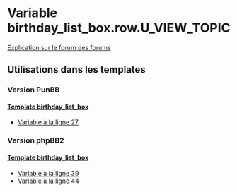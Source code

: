 # Variable birthday_list_box.row.U_VIEW_TOPIC
[Explication sur le forum des forums](http://forum.forumactif.com/t294113-listing-des-variables#birthday_list_box.row.U_VIEW_TOPIC)

## Utilisations dans les templates

### Version PunBB

#### [Template birthday_list_box](punbb/birthday_list_box.md)
* [Variable à la ligne 27](../punbb/birthday_list_box.tpl#L27)

### Version phpBB2

#### [Template birthday_list_box](subsilver/birthday_list_box.md)
* [Variable à la ligne 39](../subsilver/birthday_list_box.tpl#L39)
* [Variable à la ligne 44](../subsilver/birthday_list_box.tpl#L44)